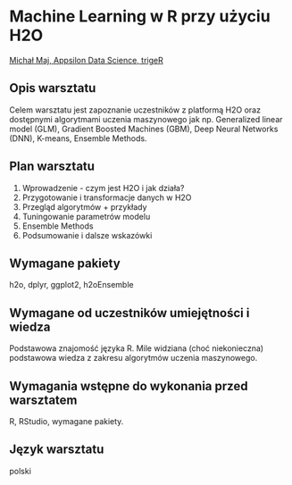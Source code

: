 # Machine Learning w R przy użyciu H2O

[Michał Maj, Appsilon Data Science, trigeR](https://pl.linkedin.com/in/michał-maj-4912207a)

## Opis warsztatu 

Celem warsztatu jest zapoznanie uczestników z platformą H2O oraz dostępnymi algorytmami uczenia maszynowego jak np. Generalized linear model (GLM), Gradient Boosted Machines (GBM), Deep Neural Networks (DNN), K-means, Ensemble Methods.

## Plan warsztatu 

1. Wprowadzenie - czym jest H2O i jak działa?
2. Przygotowanie i transformacje danych w H2O
3. Przegląd algorytmów + przykłady
4. Tuningowanie parametrów modelu
5. Ensemble Methods
6. Podsumowanie i dalsze wskazówki

## Wymagane pakiety 



h2o, dplyr, ggplot2, h2oEnsemble

## Wymagane od uczestników umiejętności i wiedza 

Podstawowa znajomość języka R. Mile widziana (choć niekonieczna) podstawowa wiedza z zakresu algorytmów uczenia maszynowego.

## Wymagania wstępne do wykonania przed warsztatem 

R, RStudio, wymagane pakiety.

## Język warsztatu 

polski
